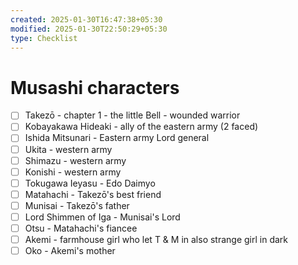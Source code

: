 ```yaml
---
created: 2025-01-30T16:47:38+05:30
modified: 2025-01-30T22:50:29+05:30
type: Checklist
---
```


# Musashi characters

- [ ] Takezō - chapter 1 - the little Bell - wounded warrior 
- [ ] Kobayakawa Hideaki - ally of the eastern army (2 faced)
- [ ] Ishida Mitsunari - Eastern army Lord general 
- [ ] Ukita - western army
- [ ] Shimazu - western army
- [ ] Konishi - western army
- [ ] Tokugawa Ieyasu - Edo Daimyo
- [ ] Matahachi - Takezō's best friend
- [ ] Munisai - Takezō's father
- [ ] Lord Shimmen of Iga - Munisai's Lord
- [ ] Otsu - Matahachi's fiancee
- [ ] Akemi - farmhouse girl who let T & M in also strange girl in dark
- [ ] Oko - Akemi's mother
